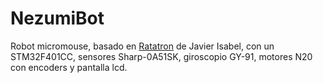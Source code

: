 # NezumiBot
Robot micromouse, basado en [Ratatron](https://github.com/JavierIH/ratatron) de Javier Isabel, con un STM32F401CC, sensores Sharp-0A51SK, giroscopio GY-91, motores N20 con encoders y pantalla lcd.
